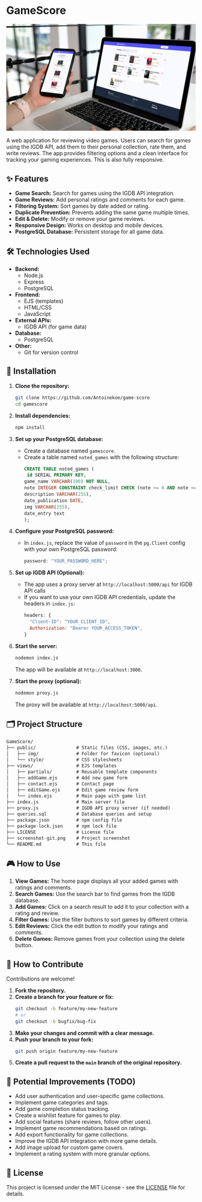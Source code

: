# GameScore

[![GameScore](screenshot-git.png)]()

A web application for reviewing video games. Users can search for games using the IGDB API, add them to their personal collection, rate them, and write reviews. The app provides filtering options and a clean interface for tracking your gaming experiences. This is also fully responsive.

## ✨ Features

- **Game Search:** Search for games using the IGDB API integration.
- **Game Reviews:** Add personal ratings and comments for each game.
- **Filtering System:** Sort games by date added or rating.
- **Duplicate Prevention:** Prevents adding the same game multiple times.
- **Edit & Delete:** Modify or remove your game reviews.
- **Responsive Design:** Works on desktop and mobile devices.
- **PostgreSQL Database:** Persistent storage for all game data.

## 🛠️ Technologies Used

- **Backend:**
  - Node.js
  - Express
  - PostgreSQL
- **Frontend:**
  - EJS (templates)
  - HTML/CSS
  - JavaScript
- **External APIs:**
  - IGDB API (for game data)
- **Database:**
  - PostgreSQL
- **Other:**
  - Git for version control

## 🚀 Installation

1. **Clone the repository:**

   ```bash
   git clone https://github.com/Antoinekoe/game-score
   cd gamescore
   ```

2. **Install dependencies:**

   ```bash
   npm install
   ```

3. **Set up your PostgreSQL database:**

   - Create a database named `gamescore`.
   - Create a table named `noted_games` with the following structure:
     ```sql
     CREATE TABLE noted_games (
      id SERIAL PRIMARY KEY,
     game_name VARCHAR(100) NOT NULL,
     note INTEGER CONSTRAINT check_limit CHECK (note >= 0 AND note <=5),
     description VARCHAR(255),
     date_publication DATE,
     img VARCHAR(255),
     date_entry text
     );
     ```

4. **Configure your PostgreSQL password:**

   - In `index.js`, replace the value of `password` in the `pg.Client` config with your own PostgreSQL password:
     ```js
     password: "YOUR_PASSWORD_HERE";
     ```

5. **Set up IGDB API (Optional):**

   - The app uses a proxy server at `http://localhost:5000/api` for IGDB API calls
   - If you want to use your own IGDB API credentials, update the headers in `index.js`:
     ```js
     headers: {
       "Client-ID": "YOUR_CLIENT_ID",
       Authorization: "Bearer YOUR_ACCESS_TOKEN",
     }
     ```

6. **Start the server:**

   ```bash
   nodemon index.js
   ```

   The app will be available at `http://localhost:3000`.

7. **Start the proxy (optional):**

   ```bash
   nodemon proxy.js
   ```

   The proxy will be available at `http://localhost:5000/api`.

## 🗂️ Project Structure

```
GameScore/
├── public/               # Static files (CSS, images, etc.)
│   ├── img/              # Folder for favicon (optional)
│   └── style/            # CSS stylesheets
├── views/                # EJS templates
│   ├── partials/         # Reusable template components
│   ├── addGame.ejs       # Add new game form
│   ├── contact.ejs       # Contact page
│   ├── editGame.ejs      # Edit game review form
│   └── index.ejs         # Main page with game list
├── index.js              # Main server file
├── proxy.js              # IGDB API proxy server (if needed)
├── queries.sql           # Database queries and setup
├── package.json          # npm config file
├── package-lock.json     # npm lock file
├── LICENSE               # License file
├── screenshot-git.png    # Project screenshot
└── README.md             # This file
```

## 🎮 How to Use

1. **View Games:** The home page displays all your added games with ratings and comments.
2. **Search Games:** Use the search bar to find games from the IGDB database.
3. **Add Games:** Click on a search result to add it to your collection with a rating and review.
4. **Filter Games:** Use the filter buttons to sort games by different criteria.
5. **Edit Reviews:** Click the edit button to modify your ratings and comments.
6. **Delete Games:** Remove games from your collection using the delete button.

## 🤝 How to Contribute

Contributions are welcome!

1. **Fork the repository.**
2. **Create a branch for your feature or fix:**
   ```bash
   git checkout -b feature/my-new-feature
   # or
   git checkout -b bugfix/bug-fix
   ```
3. **Make your changes and commit with a clear message.**
4. **Push your branch to your fork:**
   ```bash
   git push origin feature/my-new-feature
   ```
5. **Create a pull request to the `main` branch of the original repository.**

## 🔧 Potential Improvements (TODO)

- Add user authentication and user-specific game collections.
- Implement game categories and tags.
- Add game completion status tracking.
- Create a wishlist feature for games to play.
- Add social features (share reviews, follow other users).
- Implement game recommendations based on ratings.
- Add export functionality for game collections.
- Improve the IGDB API integration with more game details.
- Add image upload for custom game covers.
- Implement a rating system with more granular options.

## 🔑 License

This project is licensed under the MIT License - see the [LICENSE](LICENSE) file for details.
